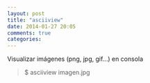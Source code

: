 ```yaml
---
layout: post
title: "asciiview"
date: 2014-01-27 20:05
comments: true
categories: 
---
```

Visualizar imágenes (png, jpg, gif...) en consola

>$ asciiview imagen.jpg

